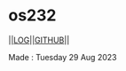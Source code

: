 os232
======
||[LOG](https://github.com/KenKomKom/os232/blob/master/TXT/mylog.txt)||[GITHUB](https://github.com/KenKomKom/os232)||

Made : Tuesday 29 Aug 2023
